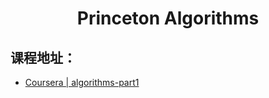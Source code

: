 <h1 align="center">Princeton Algorithms</h1>

## 课程地址：

* [Coursera | algorithms-part1](https://www.coursera.org/learn/algorithms-part1)